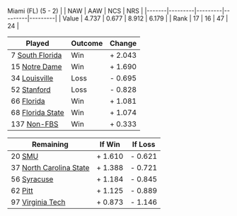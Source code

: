 Miami (FL) (5 - 2)
|       |   NAW   |   AAW   |   NCS   |   NRS   |
|-------|---------|---------|---------|---------|
| Value |   4.737 |   0.677 |   8.912 |   6.179 |
| Rank  |      17 |      16 |      47 |      24 |

| Played                    | Outcome    |  Change  |
|---------------------------|------------|----------|
|   7 [South Florida         ](SouthFlorida.md)| Win        | +  2.043 |
|  15 [Notre Dame            ](NotreDame.md)| Win        | +  1.690 |
|  34 [Louisville            ](Louisville.md)| Loss       | -  0.695 |
|  52 [Stanford              ](Stanford.md)| Loss       | -  0.828 |
|  66 [Florida               ](Florida.md)| Win        | +  1.081 |
|  68 [Florida State         ](FloridaState.md)| Win        | +  1.074 |
| 137 [Non-FBS               ](NonFBS.md)| Win        | +  0.333 |

| Remaining                 |  If Win  |  If Loss |
|---------------------------|----------|----------|
|  20 [SMU                   ](SMU.md)| +  1.610 | -  0.621 |
|  37 [North Carolina State  ](NorthCarolinaState.md)| +  1.388 | -  0.721 |
|  56 [Syracuse              ](Syracuse.md)| +  1.184 | -  0.845 |
|  62 [Pitt                  ](Pitt.md)| +  1.125 | -  0.889 |
|  97 [Virginia Tech         ](VirginiaTech.md)| +  0.873 | -  1.146 |

